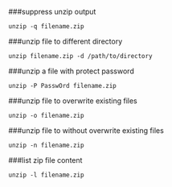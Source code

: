 ###suppress unzip output
```
unzip -q filename.zip
```
###unzip file to different directory
```
unzip filename.zip -d /path/to/directory
```
###unzip a file with protect password
```
unzip -P PasswOrd filename.zip
```
###unzip file to overwrite existing files
```
unzip -o filename.zip
```
###unzip file to without overwrite existing files
```
unzip -n filename.zip
```
###list zip file content
```
unzip -l filename.zip
```